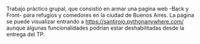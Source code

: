 Trabajo práctico grupal, que consistió en armar una pagina web -Back y Front-  para refugios y comedores en la ciudad de Buenos Aires.
La página se puede visualizar entrando a https://santirojo.pythonanywhere.com/ aunque algunas funcionalidades podrían estar deshabilitadas desde la entrega del TP.
